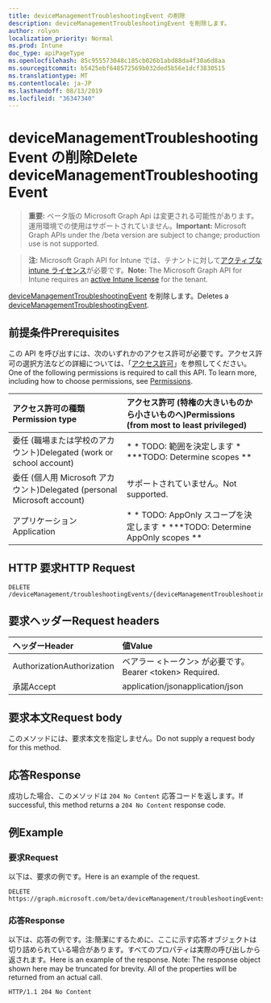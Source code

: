 ```yaml
---
title: deviceManagementTroubleshootingEvent の削除
description: deviceManagementTroubleshootingEvent を削除します。
author: rolyon
localization_priority: Normal
ms.prod: Intune
doc_type: apiPageType
ms.openlocfilehash: 85c955573048c185cb026b1abd88da4f30a6d8aa
ms.sourcegitcommit: b5425ebf648572569b032ded5b56e1dcf3830515
ms.translationtype: MT
ms.contentlocale: ja-JP
ms.lasthandoff: 08/13/2019
ms.locfileid: "36347340"
---
```

# <a name="delete-devicemanagementtroubleshootingevent"></a><span data-ttu-id="0e113-103">deviceManagementTroubleshootingEvent の削除</span><span class="sxs-lookup"><span data-stu-id="0e113-103">Delete deviceManagementTroubleshootingEvent</span></span>

> <span data-ttu-id="0e113-104">**重要:** ベータ版の Microsoft Graph Api は変更される可能性があります。運用環境での使用はサポートされていません。</span><span class="sxs-lookup"><span data-stu-id="0e113-104">**Important:** Microsoft Graph APIs under the /beta version are subject to change; production use is not supported.</span></span>

> <span data-ttu-id="0e113-105">**注:** Microsoft Graph API for Intune では、テナントに対して[アクティブな intune ライセンス](https://go.microsoft.com/fwlink/?linkid=839381)が必要です。</span><span class="sxs-lookup"><span data-stu-id="0e113-105">**Note:** The Microsoft Graph API for Intune requires an [active Intune license](https://go.microsoft.com/fwlink/?linkid=839381) for the tenant.</span></span>

<span data-ttu-id="0e113-106">[deviceManagementTroubleshootingEvent](../resources/intune-troubleshooting-devicemanagementtroubleshootingevent.md) を削除します。</span><span class="sxs-lookup"><span data-stu-id="0e113-106">Deletes a [deviceManagementTroubleshootingEvent](../resources/intune-troubleshooting-devicemanagementtroubleshootingevent.md).</span></span>

## <a name="prerequisites"></a><span data-ttu-id="0e113-107">前提条件</span><span class="sxs-lookup"><span data-stu-id="0e113-107">Prerequisites</span></span>
<span data-ttu-id="0e113-p101">この API を呼び出すには、次のいずれかのアクセス許可が必要です。アクセス許可の選択方法などの詳細については、「[アクセス許可](/graph/permissions-reference)」を参照してください。</span><span class="sxs-lookup"><span data-stu-id="0e113-p101">One of the following permissions is required to call this API. To learn more, including how to choose permissions, see [Permissions](/graph/permissions-reference).</span></span>

|<span data-ttu-id="0e113-110">アクセス許可の種類</span><span class="sxs-lookup"><span data-stu-id="0e113-110">Permission type</span></span>|<span data-ttu-id="0e113-111">アクセス許可 (特権の大きいものから小さいものへ)</span><span class="sxs-lookup"><span data-stu-id="0e113-111">Permissions (from most to least privileged)</span></span>|
|:---|:---|
|<span data-ttu-id="0e113-112">委任 (職場または学校のアカウント)</span><span class="sxs-lookup"><span data-stu-id="0e113-112">Delegated (work or school account)</span></span>|<span data-ttu-id="0e113-113">\* \* TODO: 範囲を決定します \* \*</span><span class="sxs-lookup"><span data-stu-id="0e113-113">\*\*TODO: Determine scopes \*\*</span></span>|
|<span data-ttu-id="0e113-114">委任 (個人用 Microsoft アカウント)</span><span class="sxs-lookup"><span data-stu-id="0e113-114">Delegated (personal Microsoft account)</span></span>|<span data-ttu-id="0e113-115">サポートされていません。</span><span class="sxs-lookup"><span data-stu-id="0e113-115">Not supported.</span></span>|
|<span data-ttu-id="0e113-116">アプリケーション</span><span class="sxs-lookup"><span data-stu-id="0e113-116">Application</span></span>|<span data-ttu-id="0e113-117">\* \* TODO: AppOnly スコープを決定します \* \*</span><span class="sxs-lookup"><span data-stu-id="0e113-117">\*\*TODO: Determine AppOnly scopes \*\*</span></span>|

## <a name="http-request"></a><span data-ttu-id="0e113-118">HTTP 要求</span><span class="sxs-lookup"><span data-stu-id="0e113-118">HTTP Request</span></span>
<!-- {
  "blockType": "ignored"
}
-->
``` http
DELETE /deviceManagement/troubleshootingEvents/{deviceManagementTroubleshootingEventId}
```

## <a name="request-headers"></a><span data-ttu-id="0e113-119">要求ヘッダー</span><span class="sxs-lookup"><span data-stu-id="0e113-119">Request headers</span></span>
|<span data-ttu-id="0e113-120">ヘッダー</span><span class="sxs-lookup"><span data-stu-id="0e113-120">Header</span></span>|<span data-ttu-id="0e113-121">値</span><span class="sxs-lookup"><span data-stu-id="0e113-121">Value</span></span>|
|:---|:---|
|<span data-ttu-id="0e113-122">Authorization</span><span class="sxs-lookup"><span data-stu-id="0e113-122">Authorization</span></span>|<span data-ttu-id="0e113-123">ベアラー &lt;トークン&gt; が必要です。</span><span class="sxs-lookup"><span data-stu-id="0e113-123">Bearer &lt;token&gt; Required.</span></span>|
|<span data-ttu-id="0e113-124">承諾</span><span class="sxs-lookup"><span data-stu-id="0e113-124">Accept</span></span>|<span data-ttu-id="0e113-125">application/json</span><span class="sxs-lookup"><span data-stu-id="0e113-125">application/json</span></span>|

## <a name="request-body"></a><span data-ttu-id="0e113-126">要求本文</span><span class="sxs-lookup"><span data-stu-id="0e113-126">Request body</span></span>
<span data-ttu-id="0e113-127">このメソッドには、要求本文を指定しません。</span><span class="sxs-lookup"><span data-stu-id="0e113-127">Do not supply a request body for this method.</span></span>

## <a name="response"></a><span data-ttu-id="0e113-128">応答</span><span class="sxs-lookup"><span data-stu-id="0e113-128">Response</span></span>
<span data-ttu-id="0e113-129">成功した場合、このメソッドは `204 No Content` 応答コードを返します。</span><span class="sxs-lookup"><span data-stu-id="0e113-129">If successful, this method returns a `204 No Content` response code.</span></span>

## <a name="example"></a><span data-ttu-id="0e113-130">例</span><span class="sxs-lookup"><span data-stu-id="0e113-130">Example</span></span>

### <a name="request"></a><span data-ttu-id="0e113-131">要求</span><span class="sxs-lookup"><span data-stu-id="0e113-131">Request</span></span>
<span data-ttu-id="0e113-132">以下は、要求の例です。</span><span class="sxs-lookup"><span data-stu-id="0e113-132">Here is an example of the request.</span></span>
``` http
DELETE https://graph.microsoft.com/beta/deviceManagement/troubleshootingEvents/{deviceManagementTroubleshootingEventId}
```

### <a name="response"></a><span data-ttu-id="0e113-133">応答</span><span class="sxs-lookup"><span data-stu-id="0e113-133">Response</span></span>
<span data-ttu-id="0e113-p102">以下は、応答の例です。注:簡潔にするために、ここに示す応答オブジェクトは切り詰められている場合があります。すべてのプロパティは実際の呼び出しから返されます。</span><span class="sxs-lookup"><span data-stu-id="0e113-p102">Here is an example of the response. Note: The response object shown here may be truncated for brevity. All of the properties will be returned from an actual call.</span></span>
``` http
HTTP/1.1 204 No Content
```






